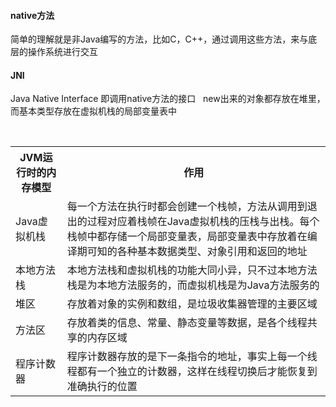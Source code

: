 #### native方法  
简单的理解就是非Java编写的方法，比如C，C++，通过调用这些方法，来与底层的操作系统进行交互
#### JNI  
Java Native Interface 即调用native方法的接口  
new出来的对象都存放在堆里，而基本类型存放在虚拟机栈的局部变量表中
  
<table>
  <tr>
    <th>JVM运行时的内存模型</th>
    <th>作用</th>
  </tr>
  <tr>
    <td>Java虚拟机栈</td>
    <td>每一个方法在执行时都会创建一个栈帧，方法从调用到退出的过程对应着栈帧在Java虚拟机栈的压栈与出栈。每个栈帧中都存储一个局部变量表，局部变量表中存放着在编译期可知的各种基本数据类型、对象引用和返回的地址</td>
  </tr>
  <tr>
    <td>本地方法栈</td>
    <td>本地方法栈和虚拟机栈的功能大同小异，只不过本地方法栈是为本地方法服务的，而虚拟机栈是为Java方法服务的</td>
  </tr>
  <tr>
    <td>堆区</td>
    <td>存放着对象的实例和数组，是垃圾收集器管理的主要区域</td>
  </tr>
  <tr>
    <td>方法区</td>
    <td>存放着类的信息、常量、静态变量等数据，是各个线程共享的内存区域</td>
  </tr>
  <tr>
    <td>程序计数器</td>
    <td>程序计数器存放的是下一条指令的地址，事实上每一个线程都有一个独立的计数器，这样在线程切换后才能恢复到准确执行的位置</td>
  </tr>
</table>
